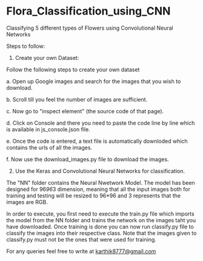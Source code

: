 # Flora_Classification_using_CNN
Classifying 5 different types of Flowers using Convolutional Neural Networks

Steps to follow:

1. Create your own Dataset:

Follow the following steps to create your own dataset
  
  a. Open up Google images and search for the images that you wish to download. 
  
  b. Scroll till you feel the number of images are sufficient.
  
  c. Now go to "inspect element" (the source code of that page).
  
  d. Click on Console and there you need to paste the code line by line which is available in js_console.json file.
  
  e. Once the code is entered, a text file is automatically downloded which contains the urls of all the images.
  
  f. Now use the download_images.py file to download the images.


2. Use the Keras and Convolutional Neural Networks for classification.

The "NN" folder contains the Neural Nwetwork Model. The model has been designed for 96*96*3 dimension, meaning that all the input images both for 
training and testing will be resized to 96*96 and 3 represents that the images are RGB.

In order to execute, you first need to execute the train.py file which imports the model from the NN folder and trains the network on the images
taht you have downloaded. Once training is done you can now run classify.py file to classify the images into their respective class. Note that 
the images given to classify.py must not be the ones that were used for training.


For any queries feel free to write at karthik8777@gmail.com
